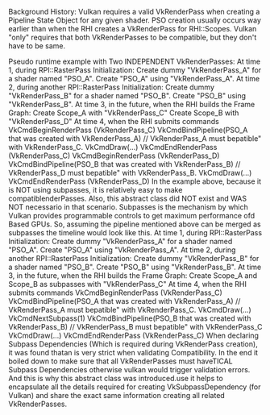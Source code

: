 Background History:
Vulkan requires a valid VkRenderPass when creating a Pipeline State Object for any given shader.
PSO creation usually occurs way earlier than when the RHI creates a VkRenderPass for RHI::Scopes.
Vulkan "only" requires that both VkRenderPasses to be compatible, but they don't have to be same.

Pseudo runtime example with Two INDEPENDENT VkRenderPasses:
At time 1, during RPI::RasterPass Initialization:
    Create dummy "VkRenderPass_A" for a shader named "PSO_A".
    Create "PSO_A" using "VkRenderPass_A".
At time 2, during another RPI::RasterPass Initialization:
    Create dummy "VkRenderPass_B" for a shader named "PSO_B".
    Create "PSO_B" using "VkRenderPass_B".
At time 3, in the future, when the RHI builds the Frame Graph:
    Create Scope_A with "VkRenderPass_C"
    Create Scope_B with "VkRenderPass_D"
At time 4, when the RHI submits commands
    VkCmdBeginRenderPass (VkRenderPass_C)
        VkCmdBindPipeline(PSO_A that was created with VkRenderPass_A)  // VkRenderPass_A must bepatible" with VkRenderPass_C.
        VkCmdDraw(...)
    VkCmdEndRenderPass (VkRenderPass_C)
    VkCmdBeginRenderPass (VkRenderPass_D)
        VkCmdBindPipeline(PSO_B that was created with VkRenderPass_B) // VkRenderPass_D must bepatible" with VkRenderPass_B.
        VkCmdDraw(...)
    VkCmdEndRenderPass (VkRenderPass_D)
In the example above, because it is NOT using subpasses, it is relatively easy to make compatiblenderPasses.
Also, this abstract class did NOT exist and WAS NOT necessario in that scenario.
Subpasses is the mechanism by which Vulkan provides programmable controls to get maximum performance ofd Based GPUs.
So, assuming the pipeline mentioned above can be merged as subpasses the timeline would look like this.
At time 1, during RPI::RasterPass Initialization:
    Create dummy "VkRenderPass_A" for a shader named "PSO_A".
    Create "PSO_A" using "VkRenderPass_A".
At time 2, during another RPI::RasterPass Initialization:
    Create dummy "VkRenderPass_B" for a shader named "PSO_B".
    Create "PSO_B" using "VkRenderPass_B".
At time 3, in the future, when the RHI builds the Frame Graph:
    Create Scope_A and Scope_B as subpasses with "VkRenderPass_C"
At time 4, when the RHI submits commands
    VkCmdBeginRenderPass (VkRenderPass_C)
        VkCmdBindPipeline(PSO_A that was created with VkRenderPass_A)  // VkRenderPass_A must bepatible" with VkRenderPass_C.
        VkCmdDraw(...)
    VkCmdNextSubpass(1)
        VkCmdBindPipeline(PSO_B that was created with VkRenderPass_B) // VkRenderPass_B must bepatible" with VkRenderPass_C
        VkCmdDraw(...)
    VkCmdEndRenderPass (VkRenderPass_C)
When declaring Subpass Dependencies (Which is required during VkRenderPass creation), it was found thatan is very strict
when validating Compatibility. In the end it boiled down to make sure that all VkRenderPasses must haveTICAL Subpass Dependencies
otherwise vulkan would trigger validation errors. And this is why this abstract class was introduced.use it helps to encapsulate
all the details required for creating VkSubpassDependency (for Vulkan) and share the exact same information creating all related
VkRenderPasses.